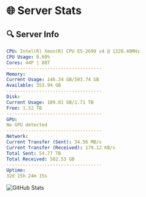 # 🌐 Server Stats
## 🔍 Server Info
```yaml
CPU: Intel(R) Xeon(R) CPU E5-2699 v4 @ 1320.40MHz
CPU Usage: 0.60%
Cores: 44P | 88T
-----------------------------------
Memory:
Current Usage: 146.34 GB/503.74 GB
Available: 353.94 GB
-----------------------------------
Disk:
Current Usage: 109.81 GB/1.71 TB
Free: 1.52 TB
-----------------------------------
GPU:
No GPU detected
-----------------------------------
Network:
Current Transfer (Sent): 34.56 MB/s
Current Transfer (Received): 179.12 KB/s
Total Sent: 54.77 TB
Total Received: 502.53 GB
-----------------------------------
Uptime:
32d 15h 24m 15s
```
![GitHub Stats](https://img.shields.io/badge/Updated-2025-04-09_12:47:04-blue)